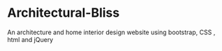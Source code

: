 # Architectural-Bliss
An architecture and home interior design website using bootstrap, CSS , html and jQuery
